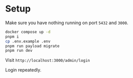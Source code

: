 # Setup

Make sure you have nothing running on port `5432` and `3000`.

```bash
docker compose up -d
pnpm i
cp .env.example .env
pnpm run payload migrate
pnpm run dev
```

Visit `http://localhost:3000/admin/login`

Login repeatedly.